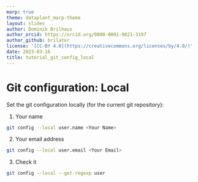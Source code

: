 ```yaml
---
marp: true
theme: dataplant_marp-theme
layout: slides
author: Dominik Brilhaus
author_orcid: https://orcid.org/0000-0001-9021-3197
author_github: brilator
license: '[CC-BY 4.0](https://creativecommons.org/licenses/by/4.0/)'
date: 2023-03-16
title: tutorial_git_config_local
---
```


# Git configuration: Local

Set the git configuration locally (for the current git repository):

1. Your name

```bash
git config --local user.name <Your Name>
```

2. Your email address

```bash
git config --local user.email <Your Email>
```

3. Check it

```bash
git config --local --get-regexp user
```
